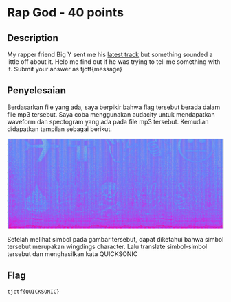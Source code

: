 # Rap God - 40 points
## Description

My rapper friend Big Y sent me his [latest track](./BigYAudio.mp3) but something sounded a little off about it. Help me find out if he was trying to tell me something with it. Submit your answer as tjctf{message}

## Penyelesaian

Berdasarkan file yang ada, saya berpikir bahwa flag tersebut berada dalam file mp3 tersebut. Saya coba menggunakan audacity untuk mendapatkan waveform dan spectogram yang ada pada file mp3 tersebut. Kemudian didapatkan tampilan sebagai berikut.

![rapgod](./rapgod.jpg)

Setelah melihat simbol pada gambar tersebut, dapat diketahui bahwa simbol tersebut merupakan wingdings character. Lalu translate simbol-simbol tersebut dan menghasilkan kata QUICKSONIC

## Flag

```
tjctf{QUICKSONIC}
```
